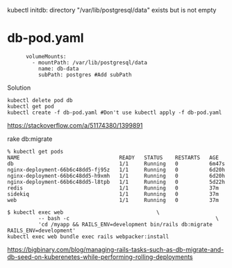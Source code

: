 kubectl initdb: directory "/var/lib/postgresql/data" exists but is not empty

# db-pod.yaml
```
      volumeMounts:
        - mountPath: /var/lib/postgresql/data
          name: db-data
          subPath: postgres #Add subPath
```

Solution
```
kubectl delete pod db
kubectl get pod
kubectl create -f db-pod.yaml #Don't use kubectl apply -f db-pod.yaml 
```
https://stackoverflow.com/a/51174380/1399891


rake db:migrate 
```
% kubectl get pods
NAME                                READY   STATUS    RESTARTS   AGE
db                                  1/1     Running   0          6m47s
nginx-deployment-66b6c48dd5-fj95z   1/1     Running   0          6d20h
nginx-deployment-66b6c48dd5-h9xmh   1/1     Running   0          6d20h
nginx-deployment-66b6c48dd5-l8tpb   1/1     Running   0          5d22h
redis                               1/1     Running   0          37m
sidekiq                             1/1     Running   0          37m
web                                 1/1     Running   0          37m
```
```
$ kubectl exec web                              \
          -- bash -c                                               \
          'cd /myapp && RAILS_ENV=development bin/rails db:migrate RAILS_ENV=development'
kubectl exec web bundle exec rails webpacker:install

```
https://bigbinary.com/blog/managing-rails-tasks-such-as-db-migrate-and-db-seed-on-kuberenetes-while-performing-rolling-deployments


